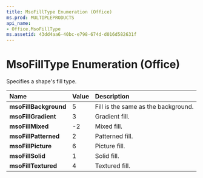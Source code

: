 ```yaml
---
title: MsoFillType Enumeration (Office)
ms.prod: MULTIPLEPRODUCTS
api_name:
- Office.MsoFillType
ms.assetid: 43dd4aa6-40bc-e798-674d-d016d582631f
---
```



# MsoFillType Enumeration (Office)

Specifies a shape's fill type.



|**Name**|**Value**|**Description**|
|:-----|:-----|:-----|
|**msoFillBackground**|5|Fill is the same as the background.|
|**msoFillGradient**|3|Gradient fill.|
|**msoFillMixed**|-2|Mixed fill.|
|**msoFillPatterned**|2|Patterned fill.|
|**msoFillPicture**|6|Picture fill.|
|**msoFillSolid**|1|Solid fill.|
|**msoFillTextured**|4|Textured fill.|

